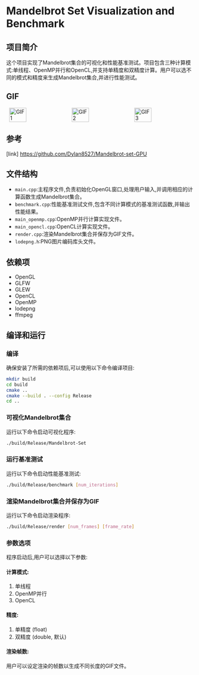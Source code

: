 # Mandelbrot Set Visualization and Benchmark

## 项目简介

这个项目实现了Mandelbrot集合的可视化和性能基准测试。项目包含三种计算模式:单线程、OpenMP并行和OpenCL,并支持单精度和双精度计算。用户可以选不同的模式和精度来生成Mandelbrot集合,并进行性能测试。

## GIF
<div style="display: flex; justify-content: space-around;">
  <img src="1.gif" alt="GIF 1" style="width: 30%;">
  <img src="2.gif" alt="GIF 2" style="width: 30%;">
  <img src="3.gif" alt="GIF 3" style="width: 30%;">
</div>

## 参考
[link] https://github.com/Dylan8527/Mandelbrot-set-GPU

## 文件结构

- `main.cpp`:主程序文件,负责初始化OpenGL窗口,处理用户输入,并调用相应的计算函数生成Mandelbrot集合。
- `benchmark.cpp`:性能基准测试文件,包含不同计算模式的基准测试函数,并输出性能结果。
- `main_openmp.cpp`:OpenMP并行计算实现文件。
- `main_opencl.cpp`:OpenCL计算实现文件。
- `render.cpp`:渲染Mandelbrot集合并保存为GIF文件。
- `lodepng.h`:PNG图片编码库头文件。

## 依赖项

- OpenGL
- GLFW
- GLEW
- OpenCL
- OpenMP
- lodepng
- ffmpeg

## 编译和运行

### 编译

确保安装了所需的依赖项后,可以使用以下命令编译项目:

<!-- cmake -DCMAKE_TOOLCHAIN_FILE:STRING=C:/vcpkg/scripts/buildsystems/vcpkg.cmake -DVCPKG_TARGET_TRIPLE:STRING=x64-windows -DVCPKG_TARGET_TRIPLET:STRING=x64-windows -DCMAKE_EXPORT_COMPILE_COMMANDS:BOOL=TRUE -G "Visual Studio 17 2022" -T host=x64 -A x64 .. -->

```sh
mkdir build
cd build
cmake ..
cmake --build . --config Release
cd ..
```

### 可视化Mandelbrot集合
运行以下命令启动可视化程序:

```sh
./build/Release/Mandelbrot-Set
```

### 运行基准测试

运行以下命令启动性能基准测试:

```sh
./build/Release/benchmark [num_iterations]
```

### 渲染Mandelbrot集合并保存为GIF
运行以下命令启动渲染程序:
```sh
./build/Release/render [num_frames] [frame_rate]
```

### 参数选项

程序启动后,用户可以选择以下参数:

#### 计算模式:

1. 单线程
2. OpenMP并行
3. OpenCL

#### 精度:

1. 单精度 (float)
2. 双精度 (double, 默认)

#### 渲染帧数:

用户可以设定渲染的帧数以生成不同长度的GIF文件。